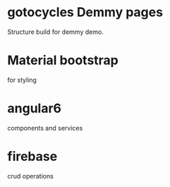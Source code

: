 # gotocycles Demmy pages
Structure build for demmy demo. 

# Material bootstrap
for styling

# angular6
components and services

# firebase
crud operations
